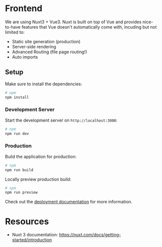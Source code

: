# Frontend 

We are using Nuxt3 + Vue3. Nuxt is built on top of Vue and provides nice-to-have features that Vue doesn't automatically come with, incuding but not limited to:
- Static site generation (production)
- Server-side rendering
- Advanced Routing (file page routing!)
- Auto imports

## Setup

Make sure to install the dependencies:

```bash
# npm
npm install
```

### Development Server

Start the development server on `http://localhost:3000`:

```bash
# npm
npm run dev
```

### Production

Build the application for production:

```bash
# npm
npm run build
```

Locally preview production build:

```bash
# npm
npm run preview
```

Check out the [deployment documentation](https://nuxt.com/docs/getting-started/deployment) for more information.

# Resources
- Nuxt 3 documentation: https://nuxt.com/docs/getting-started/introduction
